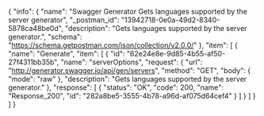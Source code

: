 {
  "info": {
    "name": "Swagger Generator Gets languages supported by the server generator",
    "_postman_id": "13942718-0e0a-49d2-8340-5878ca48be0d",
    "description": "Gets languages supported by the server generator.",
    "schema": "https://schema.getpostman.com/json/collection/v2.0.0/"
  },
  "item": [
    {
      "name": "Generate",
      "item": [
        {
          "id": "62e24e8e-9d85-4b55-af50-27f4311bb35b",
          "name": "serverOptions",
          "request": {
            "url": "http://generator.swagger.io/api/gen/servers",
            "method": "GET",
            "body": {
              "mode": "raw"
            },
            "description": "Gets languages supported by the server generator."
          },
          "response": [
            {
              "status": "OK",
              "code": 200,
              "name": "Response_200",
              "id": "282a8be5-3555-4b78-a96d-af075d64cef4"
            }
          ]
        }
      ]
    }
  ]
}